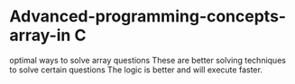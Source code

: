 # Advanced-programming-concepts-array-in C
optimal ways to solve array questions
These are better solving techniques to solve certain questions 
The logic is better and will execute faster.

